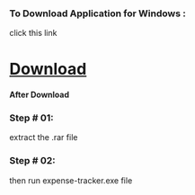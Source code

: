 ### To Download Application for Windows :
click this link 
# [Download](https://github.com/ARSSHEIKH/transaction-tracker/raw/master/Desktop%20App/expense-tracker/To%20Download/release-builds/expense-tracker-win32-ia32.rar)

#### After Download 
### Step # 01:
extract the .rar file
### Step # 02:
then run expense-tracker.exe file
